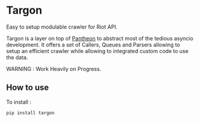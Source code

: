 # Targon

Easy to setup modulable crawler for Riot API.



Targon is a layer on top of [Pantheon](https://github.com/Canisback/pantheon) to abstract most of the tedious asyncio development. It offers a set of Callers, Queues and Parsers allowing to setup an efficient crawler while allowing to integrated custom code to use the data.

WARNING : Work Heavily on Progress.


## How to use

To install : 
```
pip install targon
```